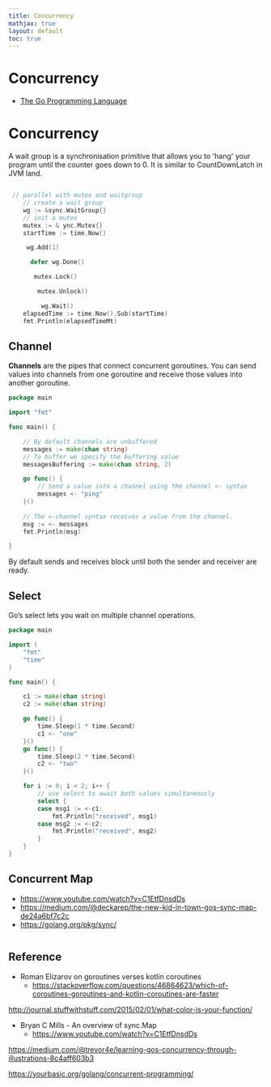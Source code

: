 ```yaml
---
title: Concurrency
mathjax: true
layout: default
toc: true
---
```



# Concurrency

* [The Go Programming Language](Introduction.html)


# Concurrency

A wait group is a synchronisation primitive that allows you to 'hang' your program until the counter goes down to 0. It is similar to CountDownLatch in JVM land. 

```go

 // parallel with mutex and waitgroup
    // create a wait group
    wg := &sync.WaitGroup{}
    // init a mutex
    mutex := & ync.Mutex{}
    startTime := time.Now()

     wg.Add(1)

      defer wg.Done()

       mutex.Lock()

        mutex.Unlock()

         wg.Wait()
    elapsedTime := time.Now().Sub(startTime)
    fmt.Println(elapsedTimeMt)


```


## Channel

**Channels** are the pipes that connect concurrent goroutines. You can send values into channels from one goroutine and receive those values into another goroutine.

```go
package main

import "fmt"

func main() {

    // By default channels are unbuffered
    messages := make(chan string)
    // To buffer we specify the buffering value
    messagesBuffering := make(chan string, 2)

    go func() { 
        // Send a value into a channel using the channel <- syntax
        messages <- "ping"
    }()
    
    // The <-channel syntax receives a value from the channel.
    msg := <- messages
    fmt.Println(msg)

}
```

By default sends and receives block until both the sender and receiver are ready. 

## Select

Go’s select lets you wait on multiple channel operations.


```go
package main

import (
    "fmt"
    "time"
)

func main() {

    c1 := make(chan string)
    c2 := make(chan string)

    go func() {
        time.Sleep(1 * time.Second)
        c1 <- "one"
    }()
    go func() {
        time.Sleep(2 * time.Second)
        c2 <- "two"
    }()

    for i := 0; i < 2; i++ {
        // use select to await both values simultaneously
        select {
        case msg1 := <-c1:
            fmt.Println("received", msg1)
        case msg2 := <-c2:
            fmt.Println("received", msg2)
        }
    }
}

```


## Concurrent Map

* https://www.youtube.com/watch?v=C1EtfDnsdDs
* https://medium.com/@deckarep/the-new-kid-in-town-gos-sync-map-de24a6bf7c2c
* https://golang.org/pkg/sync/

```go 


```


## Reference



* Roman Elizarov on goroutines verses kotlin coroutines
    * https://stackoverflow.com/questions/46864623/which-of-coroutines-goroutines-and-kotlin-coroutines-are-faster


http://journal.stuffwithstuff.com/2015/02/01/what-color-is-your-function/



* Bryan C Mills - An overview of sync.Map
    * https://www.youtube.com/watch?v=C1EtfDnsdDs



https://medium.com/@trevor4e/learning-gos-concurrency-through-illustrations-8c4aff603b3

https://yourbasic.org/golang/concurrent-programming/


